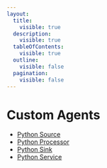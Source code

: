 ```yaml
---
layout:
  title:
    visible: true
  description:
    visible: true
  tableOfContents:
    visible: true
  outline:
    visible: false
  pagination:
    visible: false
---
```


# Custom Agents


* [Python Source](python-source.md)
* [Python Processor](python-function.md)
* [Python Sink](python-sink.md)
* [Python Service](python-service.md)